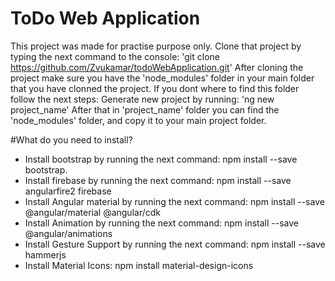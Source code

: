 # ToDo Web Application

This project was made for practise purpose only.
Clone that project by typing the next command to the console: 'git clone https://github.com/Zvukamar/todoWebApplication.git'
After cloning the project make sure you have the 'node_modules' folder in your main folder that you have clonned the project.
If you dont where to find this folder follow the next steps:
Generate new project by running: 'ng new project_name'
After that in 'project_name' folder you can find the 'node_modules' folder, and copy it to your main project folder.

#What do you need to install?

* Install bootstrap by running the next command: npm install --save bootstrap.
* Install firebase by running the next command: npm install --save angularfire2 firebase
* Install Angular material by running the next command: npm install --save @angular/material @angular/cdk
* Install Animation by running the next command: npm install --save @angular/animations
* Install Gesture Support by running the next command: npm install --save hammerjs
* Install Material Icons: npm install material-design-icons